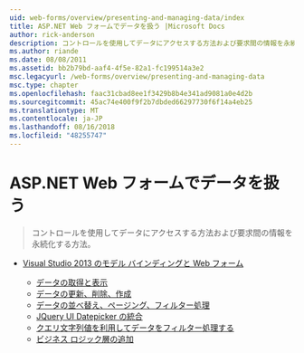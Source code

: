 ```yaml
---
uid: web-forms/overview/presenting-and-managing-data/index
title: ASP.NET Web フォームでデータを扱う |Microsoft Docs
author: rick-anderson
description: コントロールを使用してデータにアクセスする方法および要求間の情報を永続化する方法。
ms.author: riande
ms.date: 08/08/2011
ms.assetid: bb2b79bd-aaf4-4f5e-82a1-fc199514a3e2
msc.legacyurl: /web-forms/overview/presenting-and-managing-data
msc.type: chapter
ms.openlocfilehash: faac31cbad8ee1f3429b8b4e341ad9081a0e4d2b
ms.sourcegitcommit: 45ac74e400f9f2b7dbded66297730f6f14a4eb25
ms.translationtype: MT
ms.contentlocale: ja-JP
ms.lasthandoff: 08/16/2018
ms.locfileid: "48255747"
---
```

<a name="working-with-data-in-aspnet-web-forms"></a>ASP.NET Web フォームでデータを扱う
====================
> コントロールを使用してデータにアクセスする方法および要求間の情報を永続化する方法。


- [Visual Studio 2013 のモデル バインディングと Web フォーム](model-binding/index.md)

    - [データの取得と表示](model-binding/retrieving-data.md)
    - [データの更新、削除、作成](model-binding/updating-deleting-and-creating-data.md)
    - [データの並べ替え、ページング、フィルター処理](model-binding/sorting-paging-and-filtering-data.md)
    - [JQuery UI Datepicker の統合](model-binding/integrating-jquery-ui.md)
    - [クエリ文字列値を利用してデータをフィルター処理する](model-binding/using-query-string-values-to-retrieve-data.md)
    - [ビジネス ロジック層の追加](model-binding/adding-business-logic-layer.md)

